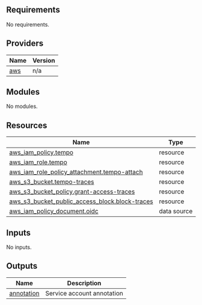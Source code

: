 <!-- BEGIN_TF_DOCS -->
## Requirements

No requirements.

## Providers

| Name | Version |
|------|---------|
| <a name="provider_aws"></a> [aws](#provider\_aws) | n/a |

## Modules

No modules.

## Resources

| Name | Type |
|------|------|
| [aws_iam_policy.tempo](https://registry.terraform.io/providers/hashicorp/aws/latest/docs/resources/iam_policy) | resource |
| [aws_iam_role.tempo](https://registry.terraform.io/providers/hashicorp/aws/latest/docs/resources/iam_role) | resource |
| [aws_iam_role_policy_attachment.tempo-attach](https://registry.terraform.io/providers/hashicorp/aws/latest/docs/resources/iam_role_policy_attachment) | resource |
| [aws_s3_bucket.tempo-traces](https://registry.terraform.io/providers/hashicorp/aws/latest/docs/resources/s3_bucket) | resource |
| [aws_s3_bucket_policy.grant-access-traces](https://registry.terraform.io/providers/hashicorp/aws/latest/docs/resources/s3_bucket_policy) | resource |
| [aws_s3_bucket_public_access_block.block-traces](https://registry.terraform.io/providers/hashicorp/aws/latest/docs/resources/s3_bucket_public_access_block) | resource |
| [aws_iam_policy_document.oidc](https://registry.terraform.io/providers/hashicorp/aws/latest/docs/data-sources/iam_policy_document) | data source |

## Inputs

No inputs.

## Outputs

| Name | Description |
|------|-------------|
| <a name="output_annotation"></a> [annotation](#output\_annotation) | Service account annotation |
<!-- END_TF_DOCS -->